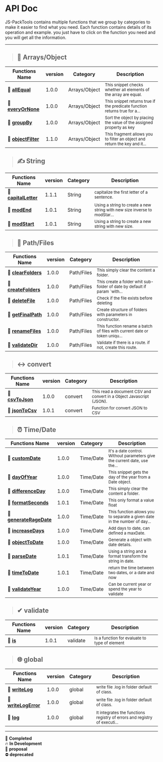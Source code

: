# API Doc

JS-PackTools contains multiple functions that we group by categories to make it easier to find what you need. Each function contains details of its operation and example. you just have to click on the function you need and you will get all the information.
___
>## 🧾 Arrays/Object 

| Functions Name | version | Category | Description |
|---|---|---|---|
|🌱  [**allEqual**](/en/api/v1/allEqual.md)  | 1.0.0 | Arrays/Object | <sub>This snippet checks whether all elements of the array are equal.</sub> |
|🌱  [**everyOrNone**](/en/api/v1/everyOrNone.md)  | 1.0.0 | Arrays/Object | <sub>This snippet returns true if the predicate function returns true for a...</sub> |
|🌱  [**groupBy**](/en/api/v1/groupBy.md)  | 1.0.0 | Arrays/Object | <sub>Sort the object by placing the value of the assigned property as key</sub> |
|🌱  [**objectFilter**](/en/api/v1/objectFilter.md)  | 1.1.0 | Arrays/Object | <sub>This fragment allows you to filter an object and return the key and it...</sub> |
>## ✍ String 

| Functions Name | version | Category | Description |
|---|---|---|---|
|🌱  [**capitalLetter**](/en/api/v1/capitalLetter.md)  | 1.1.1 | String | <sub>capitalize the first letter of a sentence.</sub> |
|🌱  [**modEnd**](/en/api/v1/modEnd.md)  | 1.0.1 | String | <sub>Using a string to create a new string with new size inverse to modStar...</sub> |
|🌱  [**modStart**](/en/api/v1/modStart.md)  | 1.0.1 | String | <sub>Using a string to create a new string with new size.</sub> |
>## 📁 Path/Files 

| Functions Name | version | Category | Description |
|---|---|---|---|
|🌱  [**clearFolders**](/en/api/v1/clearFolders.md)  | 1.0.0 | Path/Files | <sub>This simply clear the content a folder.</sub> |
|🌱  [**createFolders**](/en/api/v1/createFolders.md)  | 1.0.0 | Path/Files | <sub>This create a folder whit sub-folder of date by default if param `with...</sub> |
|🌱  [**deleteFile**](/en/api/v1/deleteFile.md)  | 1.0.0 | Path/Files | <sub>Check if the file exists before deleting</sub> |
|🌱  [**getFinalPath**](/en/api/v1/getFinalPath.md)  | 1.0.0 | Path/Files | <sub>Create structure of folders with parameters in constructor.</sub> |
|🌱  [**renameFiles**](/en/api/v1/renameFiles.md)  | 1.0.0 | Path/Files | <sub>This function rename a batch of files with current date or token uniqu...</sub> |
|🌱  [**validateDir**](/en/api/v1/validateDir.md)  | 1.0.0 | Path/Files | <sub>Validate if there is a route. if not, create this route.</sub> |
>## ↔ convert 

| Functions Name | version | Category | Description |
|---|---|---|---|
|🌱  [**csvToJson**](/en/api/v1/csvToJson.md)  | 1.0.0 | convert | <sub>This read a document CSV and convert in a Object Javascript (JSON).</sub> |
|🌱  [**jsonToCsv**](/en/api/v1/jsonToCsv.md)  | 1.0.1 | convert | <sub>Function for convert JSON to CSV</sub> |
>## ⏰ Time/Date 

| Functions Name | version | Category | Description |
|---|---|---|---|
|🌱  [**customDate**](/en/api/v1/customDate.md)  | 1.0.0 | Time/Date | <sub>It's a date control. Without parameters give the current date, use the...</sub> |
|🌱  [**dayOfYear**](/en/api/v1/dayOfYear.md)  | 1.0.0 | Time/Date | <sub>This snippet gets the day of the year from a Date object.</sub> |
|🌱  [**differenceDay**](/en/api/v1/differenceDay.md)  | 1.0.0 | Time/Date | <sub>This simply clear the content a folder.</sub> |
|🌱  [**formatSeconds**](/en/api/v1/formatSeconds.md)  | 1.0.1 | Time/Date | <sub>This only format a value float</sub> |
|🌱  [**generateRageDate**](/en/api/v1/generateRageDate.md)  | 1.0.0 | Time/Date | <sub>This function allows you to separate a given date in the number of day...</sub> |
|🌱  [**increaseDays**](/en/api/v1/increaseDays.md)  | 1.0.0 | Time/Date | <sub>Add days to date, can defined a maxDate.</sub> |
|🌱  [**objectToDate**](/en/api/v1/objectToDate.md)  | 1.0.0 | Time/Date | <sub>Generate a object with date details.</sub> |
|🌱  [**parseDate**](/en/api/v1/parseDate.md)  | 1.0.1 | Time/Date | <sub>Using a string and a format transform the string in date.</sub> |
|🌱  [**timeToDate**](/en/api/v1/timeToDate.md)  | 1.0.1 | Time/Date | <sub>return the time between two dates, or a date and now</sub> |
|🌱  [**validateYear**](/en/api/v1/validateYear.md)  | 1.0.0 | Time/Date | <sub>Can be current year or spend the year to validate</sub> |
>## ✔ validate 

| Functions Name | version | Category | Description |
|---|---|---|---|
|🌱  [**is**](/en/api/v1/is.md)  | 1.0.1 | validate | <sub>Is a function for evaluate to type of element</sub> |
>## 🌐 global 

| Functions Name | version | Category | Description |
|---|---|---|---|
|🌱  [**writeLog**](/en/api/v1/writeLog.md)  | 1.0.0 | global | <sub>write file .log in folder default of class.</sub> |
|🌱  [**writeLogError**](/en/api/v1/writeLogError.md)  | 1.0.0 | global | <sub>write file .log in folder default of class.</sub> |
|🌱  [**log**](/en/api/v1/log.md)  | 1.0.0 | global | <sub>It integrates the functions registry of errors and registry of executi...</sub> |

___
:seedling: **Completed** <br>
:fire: **In Development** <br>
:speech_balloon: **proposal** <br>
⛔ **deprecated** <br>
